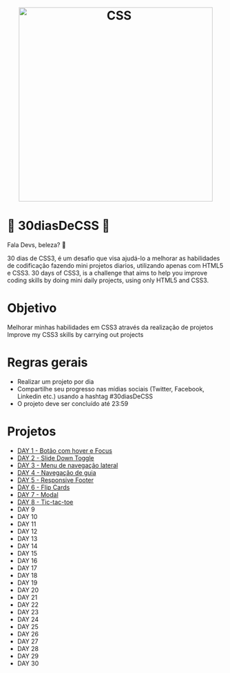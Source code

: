 <h1 align="center">
    <img alt="CSS" title="#CSS" src="https://github.com/IamThiago-IT/30_Dias_de_CSS/blob/master/astronaut.svg" width="450px" />
</h1>

# 🚀 30diasDeCSS 🚀
Fala Devs, beleza? 🤘

30 dias de CSS3, é um desafio que visa ajudá-lo a melhorar as habilidades de codificação fazendo mini projetos diarios, utilizando apenas com HTML5 e CSS3.
30 days of CSS3, is a challenge that aims to help you improve coding skills by doing mini daily projects, using only HTML5 and CSS3.

# Objetivo
Melhorar minhas habilidades em CSS3 através da realização de projetos
Improve my CSS3 skills by carrying out projects

# Regras gerais
- Realizar um projeto por dia
- Compartilhe seu progresso nas mídias sociais (Twitter, Facebook, Linkedin etc.) usando a hashtag #30diasDeCSS
- O projeto deve ser concluído até 23:59

# Projetos
- [DAY 1 - Botão com hover e Focus](https://github.com/IamThiago-IT/30_Dias_de_CSS/tree/master/Projetos/Dia_01)
- [DAY 2 - Slide Down Toggle](https://github.com/IamThiago-IT/30_Dias_de_CSS/tree/master/Projetos/Dia_02)
- [DAY 3 - Menu de navegação lateral](https://github.com/IamThiago-IT/30_Dias_de_CSS/tree/master/Projetos/Dia_03)
- [DAY 4 - Navegação de guia](https://github.com/IamThiago-IT/30_Dias_de_CSS/tree/master/Projetos/Dia_04)
- [DAY 5 - Responsive Footer](https://github.com/IamThiago-IT/30_Dias_de_CSS/tree/master/Projetos/Dia_05)
- [DAY 6 - Flip Cards](https://github.com/IamThiago-IT/30_Dias_de_CSS/tree/master/Projetos/Dia_06)
- [DAY 7 - Modal](https://github.com/IamThiago-IT/30_Dias_de_CSS/tree/master/Projetos/Dia_07)
- [DAY 8 - Tic-tac-toe](https://github.com/IamThiago-IT/30_Dias_de_CSS/tree/master/Projetos/Dia_08)
- DAY 9
- DAY 10
- DAY 11
- DAY 12
- DAY 13
- DAY 14
- DAY 15
- DAY 16
- DAY 17
- DAY 18
- DAY 19
- DAY 20
- DAY 21
- DAY 22
- DAY 23
- DAY 24
- DAY 25
- DAY 26
- DAY 27
- DAY 28
- DAY 29
- DAY 30
